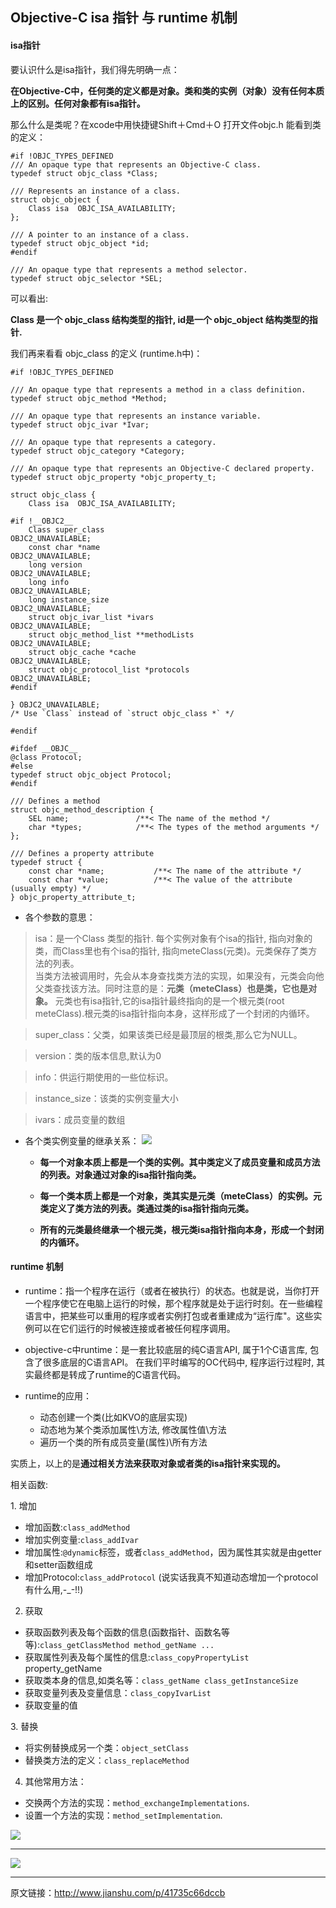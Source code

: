 ## Objective-C isa 指针 与 runtime 机制

#### isa指针
要认识什么是isa指针，我们得先明确一点：

**在Objective-C中，任何类的定义都是对象。类和类的实例（对象）没有任何本质上的区别。任何对象都有isa指针。**

那么什么是类呢？在xcode中用快捷键Shift＋Cmd＋O 打开文件objc.h 能看到类的定义：
```objc
#if !OBJC_TYPES_DEFINED
/// An opaque type that represents an Objective-C class.
typedef struct objc_class *Class;

/// Represents an instance of a class.
struct objc_object {
    Class isa  OBJC_ISA_AVAILABILITY;
};

/// A pointer to an instance of a class.
typedef struct objc_object *id;
#endif

/// An opaque type that represents a method selector.
typedef struct objc_selector *SEL;
```

可以看出:

**Class 是一个 objc_class 结构类型的指针, id是一个 objc_object 结构类型的指针.**

我们再来看看 objc_class 的定义 (runtime.h中)：

```objc
#if !OBJC_TYPES_DEFINED

/// An opaque type that represents a method in a class definition.
typedef struct objc_method *Method;

/// An opaque type that represents an instance variable.
typedef struct objc_ivar *Ivar;

/// An opaque type that represents a category.
typedef struct objc_category *Category;

/// An opaque type that represents an Objective-C declared property.
typedef struct objc_property *objc_property_t;

struct objc_class {
    Class isa  OBJC_ISA_AVAILABILITY;

#if !__OBJC2__
    Class super_class                                        OBJC2_UNAVAILABLE;
    const char *name                                         OBJC2_UNAVAILABLE;
    long version                                             OBJC2_UNAVAILABLE;
    long info                                                OBJC2_UNAVAILABLE;
    long instance_size                                       OBJC2_UNAVAILABLE;
    struct objc_ivar_list *ivars                             OBJC2_UNAVAILABLE;
    struct objc_method_list **methodLists                    OBJC2_UNAVAILABLE;
    struct objc_cache *cache                                 OBJC2_UNAVAILABLE;
    struct objc_protocol_list *protocols                     OBJC2_UNAVAILABLE;
#endif

} OBJC2_UNAVAILABLE;
/* Use `Class` instead of `struct objc_class *` */

#endif

#ifdef __OBJC__
@class Protocol;
#else
typedef struct objc_object Protocol;
#endif

/// Defines a method
struct objc_method_description {
	SEL name;               /**< The name of the method */
	char *types;            /**< The types of the method arguments */
};

/// Defines a property attribute
typedef struct {
    const char *name;           /**< The name of the attribute */
    const char *value;          /**< The value of the attribute (usually empty) */
} objc_property_attribute_t;
```

* 各个参数的意思：

> isa：是一个Class 类型的指针. 每个实例对象有个isa的指针, 指向对象的类，而Class里也有个isa的指针, 指向meteClass(元类)。元类保存了类方法的列表。  
当类方法被调用时，先会从本身查找类方法的实现，如果没有，元类会向他父类查找该方法。同时注意的是：**元类（meteClass）也是类，它也是对象。** 元类也有isa指针,它的isa指针最终指向的是一个根元类(root meteClass).根元类的isa指针指向本身，这样形成了一个封闭的内循环。

> super_class：父类，如果该类已经是最顶层的根类,那么它为NULL。

> version：类的版本信息,默认为0

> info：供运行期使用的一些位标识。

> instance_size：该类的实例变量大小

> ivars：成员变量的数组

* 各个类实例变量的继承关系：
![](http://upload-images.jianshu.io/upload_images/449095-3e972ec16703c54d.png?imageMogr2/auto-orient/strip%7CimageView2/2/w/1240/q/100)

  - **每一个对象本质上都是一个类的实例。其中类定义了成员变量和成员方法的列表。对象通过对象的isa指针指向类。**

  - **每一个类本质上都是一个对象，类其实是元类（meteClass）的实例。元类定义了类方法的列表。类通过类的isa指针指向元类。**

  - **所有的元类最终继承一个根元类，根元类isa指针指向本身，形成一个封闭的内循环。**


#### runtime 机制
* runtime：指一个程序在运行（或者在被执行）的状态。也就是说，当你打开一个程序使它在电脑上运行的时候，那个程序就是处于运行时刻。在一些编程语言中，把某些可以重用的程序或者实例打包或者重建成为“运行库"。这些实例可以在它们运行的时候被连接或者被任何程序调用。

* objective-c中runtime：是一套比较底层的纯C语言API, 属于1个C语言库, 包含了很多底层的C语言API。 在我们平时编写的OC代码中, 程序运行过程时, 其实最终都是转成了runtime的C语言代码。

* runtime的应用：
  * 动态创建一个类(比如KVO的底层实现)
  * 动态地为某个类添加属性\方法, 修改属性值\方法
  * 遍历一个类的所有成员变量(属性)\所有方法

实质上，以上的是**通过相关方法来获取对象或者类的isa指针来实现的。**

相关函数:

1. 增加
  - 增加函数:`class_addMethod`
  - 增加实例变量:`class_addIvar`
  - 增加属性:`@dynamic`标签，或者`class_addMethod`，因为属性其实就是由getter和setter函数组成
  - 增加Protocol:`class_addProtocol` (说实话我真不知道动态增加一个protocol有什么用,-_-!!)

2. 获取
  - 获取函数列表及每个函数的信息(函数指针、函数名等等):`class_getClassMethod method_getName ...`
  - 获取属性列表及每个属性的信息:`class_copyPropertyList` property_getName
  - 获取类本身的信息,如类名等：`class_getName class_getInstanceSize`
  - 获取变量列表及变量信息：`class_copyIvarList`
  - 获取变量的值

3. 替换
  - 将实例替换成另一个类：`object_setClass`
  - 替换类方法的定义：`class_replaceMethod`

4. 其他常用方法：
  - 交换两个方法的实现：`method_exchangeImplementations`.
  - 设置一个方法的实现：`method_setImplementation`.

![](http://upload-images.jianshu.io/upload_images/449095-aec569427bcb7436.png)

---
![](http://upload-images.jianshu.io/upload_images/1194882-2c8707760366083b.png?imageMogr2/auto-orient/strip%7CimageView2/2/w/1240)

---
原文链接：http://www.jianshu.com/p/41735c66dccb
